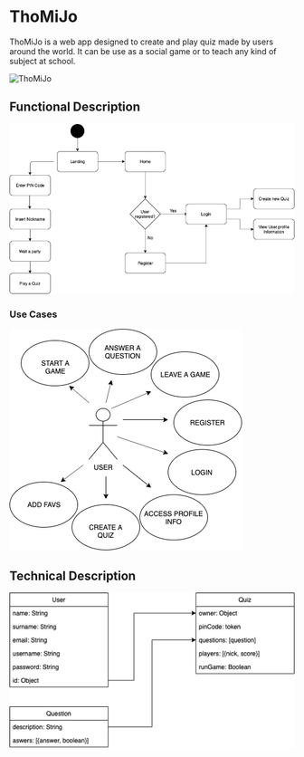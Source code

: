 # ThoMiJo

ThoMiJo is a web app designed to create and play quiz made by users around the world. It can be use as a social game or to teach any kind of subject at school. 

![ThoMiJo](https://media.giphy.com/media/9A6HMO4IWp7EX8fa1G/giphy.gif)

## Functional Description

![Functional Description](./functional-desc.png)

### Use Cases

![Use Cases](./use-cases.png)

## Technical Description

![Technical Description](./data-model.png)


